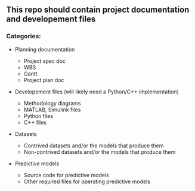 ## This repo should contain project documentation and developement files
### Categories:
- Planning documentation
  - Project spec doc
  - WBS
  - Gantt
  - Project plan doc

- Developement files (will likely need a Python/C++ implementation)
  - Methodology diagrams
  - MATLAB, Simulink files
  - Python files
  - C++ files
 
- Datasets 
  - Contrived datasets and/or the models that produce them
  - Non-contrived datasets and/or the models that produce them

- Predictive models
  - Source code for predictive models
  - Other required files for operating predictive models